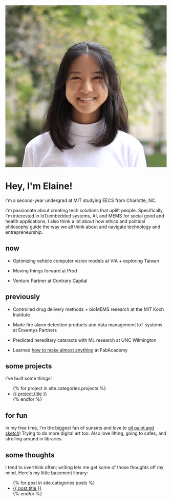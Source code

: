 <!-- ---
#
# By default, content added below the "---" mark will appear in the home page
# between the top bar and the list of recent posts.
# To change the home page layout, edit the _layouts/home.html file.
# See: https://jekyllrb.com/docs/themes/#overriding-theme-defaults
#
layout: home
--- -->


<head>
  <link rel="stylesheet" href="../css/home.css">
</head>
<body>
  <div class="image-cropper">
    <img src="/assets/pics/headshot.jpg" alt="me" class="profile-pic">
  </div>
  <div class="title">
    <h1>Hey, I'm Elaine!</h1>
  </div>
    <p>I'm a second-year undergrad at MIT studying EECS from Charlotte, NC.</p>
    <p>I'm passionate about creating tech solutions that uplift people. Specifically, I'm interested in  IoT/embedded systems, AI, and MEMS for social good and health applications. I also think a lot about how ethics and political philosophy guide the way we all think about and navigate technology and entrepreneurship. </p>
  <h2>now</h2>
      <ul>
      <li><p>Optimizing vehicle computer vision models at VIA + exploring Taiwan</p></li>
      <li><p>Moving things forward at Prod</p></li>
      <li><p>Venture Partner at Contrary Capital</p></li>
      </ul>
  <h2>previously</h2>
      <ul>
      <li><p>Controlled drug delivery methods + bioMEMS research at the MIT Koch Institute</p></li>
      <li><p>Made fire alarm detection products and data management IoT systems at Enventys Partners</p></li>
      <li><p>Predicted hereditary cataracts with ML research at UNC Wilmington</p></li>
      <li><p>Learned <a href="https://fabacademy.org/2020/labs/charlotte/students/elaine-liu/">how to make almost anything</a> at FabAcademy</p></li>
      </ul>
  <h2>some projects</h2>
      <p>I've built some things!</p>
      <ul>
        {% for project in site.categories.projects %}
          <li><a href = "{{ project.url }}">{{ project.title }}</a></li>
        {% endfor %}
      </ul> 

  <h2>for fun</h2>
      <p>In my free time, I'm the biggest fan of sunsets and love to <a href= "https://www.instagram.com/elaineliuart/">oil paint and sketch</a>! Trying to do more digital art too. Also love lifting, going to cafes, and strolling around in libraries.</p>
  <h2>some thoughts</h2>
      <p>I tend to overthink often; writing lets me get some of those thoughts off my mind. Here's my little basement library:</p>
      <ul>
        {% for post in site.categories.posts %}
          <li><a href="{{ post.url }}">{{ post.title }}</a></li>
        {% endfor %}
      </ul>
</body>
